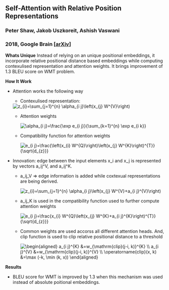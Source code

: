 ## Self-Attention with Relative Position Representations
### Peter Shaw, Jakob Uszkoreit, Ashish Vaswani
### 2018, Google Brain [[arXiv](https://arxiv.org/pdf/1803.02155.pdf)]

**Whats Unique**
Instead of relying on an unique positional embeddings, it incorporate relative positional distance based embeddings while computing contexulised representation and attention weights. It brings improvement of 1.3 BLEU score on WMT problem.

**How It Work**
* Attention works the following way
    * Contexulised representation:
    <img src="https://i.upmath.me/svg/%20z_%7Bi%7D%3D%5Csum_%7Bj%3D1%7D%5E%7Bn%7D%20%5Calpha_%7Bi%20j%7D%5Cleft(x_%7Bj%7D%20W%5E%7BV%7D%5Cright)%20" alt=" z_{i}=\sum_{j=1}^{n} \alpha_{i j}\left(x_{j} W^{V}\right) " />

    * Attention weights

        <img src="https://i.upmath.me/svg/%20%5Calpha_%7Bi%20j%7D%3D%5Cfrac%7B%5Cexp%20e_%7Bi%20j%7D%7D%7B%5Csum_%7Bk%3D1%7D%5E%7Bn%7D%20%5Cexp%20e_%7Bi%20k%7D%7D" alt=" \alpha_{i j}=\frac{\exp e_{i j}}{\sum_{k=1}^{n} \exp e_{i k}}" /> 

    * Compatibility function for attention weights

        <img src="https://i.upmath.me/svg/%20e_%7Bi%20j%7D%3D%5Cfrac%7B%5Cleft(x_%7Bi%7D%20W%5E%7BQ%7D%5Cright)%5Cleft(x_%7Bj%7D%20W%5E%7BK%7D%5Cright)%5E%7BT%7D%7D%7B%5Csqrt%7Bd_%7Bz%7D%7D%7D" alt=" e_{i j}=\frac{\left(x_{i} W^{Q}\right)\left(x_{j} W^{K}\right)^{T}}{\sqrt{d_{z}}}" /> 

* Innovation: edge between the input elements x_i and x_j is represented by vectors a_ij^V, and a_ij^K. 
    * a_ij_V => edge information is added while coxtexual representations are being derived.

        <img src="https://i.upmath.me/svg/%20z_%7Bi%7D%3D%5Csum_%7Bj%3D1%7D%5E%7Bn%7D%20%5Calpha_%7Bi%20j%7D%5Cleft(x_%7Bj%7D%20W%5E%7BV%7D%2Ba_%7Bi%20j%7D%5E%7BV%7D%5Cright)" alt=" z_{i}=\sum_{j=1}^{n} \alpha_{i j}\left(x_{j} W^{V}+a_{i j}^{V}\right)" /> 

    * a_ij_K is used in the compatibility function used to further compute attention weights

        <img src="https://i.upmath.me/svg/%20e_%7Bi%20j%7D%3D%5Cfrac%7Bx_%7Bi%7D%20W%5E%7BQ%7D%5Cleft(x_%7Bj%7D%20W%5E%7BK%7D%2Ba_%7Bi%20j%7D%5E%7BK%7D%5Cright)%5E%7BT%7D%7D%7B%5Csqrt%7Bd_%7Bz%7D%7D%7D" alt=" e_{i j}=\frac{x_{i} W^{Q}\left(x_{j} W^{K}+a_{i j}^{K}\right)^{T}}{\sqrt{d_{z}}}" /> 

    * Common weights are used accorss all different attention heads. And, clip function is used to clip relative positional distance to a threshold

        <img src="https://i.upmath.me/svg/%20%5Cbegin%7Baligned%7D%0Aa_%7Bi%20j%7D%5E%7BK%7D%20%26%3Dw_%7B%5Cmathrm%7Bclip%7D(j-i%2C%20k)%7D%5E%7BK%7D%20%5C%5C%0Aa_%7Bi%20j%7D%5E%7BV%7D%20%26%3Dw_%7B%5Cmathrm%7Bclip%7D(j-i%2C%20k)%7D%5E%7BV%7D%20%5C%5C%0A%5Coperatorname%7Bclip%7D(x%2C%20k)%20%26%3D%5Cmax%20(-k%2C%20%5Cmin%20(k%2C%20x))%0A%5Cend%7Baligned%7D" alt=" \begin{aligned}
a_{i j}^{K} &amp;=w_{\mathrm{clip}(j-i, k)}^{K} \\
a_{i j}^{V} &amp;=w_{\mathrm{clip}(j-i, k)}^{V} \\
\operatorname{clip}(x, k) &amp;=\max (-k, \min (k, x))
\end{aligned}" /> 

**Results**
* BLEU score for WMT is improved by 1.3 when this mechanism was used instead of absolute poitional embeddings. 




